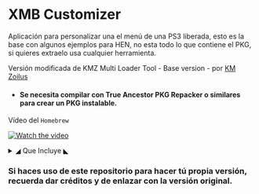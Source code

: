 # XMB Customizer

Aplicación para personalizar una el menú de una PS3 liberada, esto es la base con algunos ejemplos para HEN, no esta todo lo que contiene el PKG, si quieres extraelo usa cualquier herramienta.

Versión modificada de KMZ Multi Loader Tool - Base version - por [KM Zoilus](https://www.youtube.com/channel/UCNf_LBigkkfd2P6Kal7ep-w)
* #### Se necesita compilar con True Ancestor PKG Repacker o similares para crear un PKG instalable.

Vídeo del `Homebrew`

[![Watch the video](https://i.ytimg.com/vi/1GzZSZT6V8o/hqdefault.jpg)](https://www.youtube.com/watch?v=1GzZSZT6V8o)

<details>
  <summary>◢ Que Incluye ◣ </summary>
  
  ## ★Versión 1.0
  * Coldboots
  * Funtes
  * Game Boots
  * HFW Settings `HEN v3.0.0` Traducidas Al Españor Por OG Modding
  * PSN Balls
  * Temas Para webMAN
  * Waves
  * XMB Colors

</details>

### Si haces uso de este repositorio para hacer tú propia versión, recuerda dar créditos y de enlazar con la versión original.

